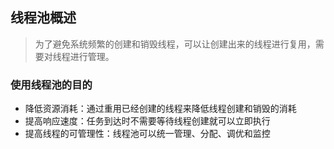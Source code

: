 

## 线程池概述

>为了避免系统频繁的创建和销毁线程，可以让创建出来的线程进行复用，需要对线程进行管理。


### 使用线程池的目的

- 降低资源消耗：通过重用已经创建的线程来降低线程创建和销毁的消耗
- 提高响应速度：任务到达时不需要等待线程创建就可以立即执行
- 提高线程的可管理性：线程池可以统一管理、分配、调优和监控
